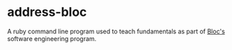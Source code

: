 # address-bloc
A ruby command line program used to teach fundamentals as part of [Bloc's](http://bloc.io) software engineering program. 
